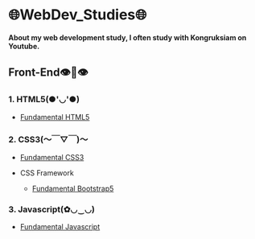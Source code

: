 # 🌐WebDev_Studies🌐
**About my web development study, I often study with Kongruksiam on Youtube.**
## Front-End👁👄👁

### 1. HTML5(●'◡'●)

- [Fundamental HTML5](https://www.youtube.com/watch?v=0hfeNPM7piw&t=314)

### 2. CSS3(～￣▽￣)～

- [Fundamental CSS3](https://www.youtube.com/playlist?list=PLltVQYLz1BMBeWsNwB06VT3t8m5575qCP)

- CSS Framework
  - [Fundamental Bootstrap5](https://www.youtube.com/watch?v=El7FovOjfjE&t=60s)


### 3. Javascript(✿◡‿◡)

- [Fundamental Javascript](https://www.youtube.com/watch?v=AbjY-ajKgSI&t=2290)

